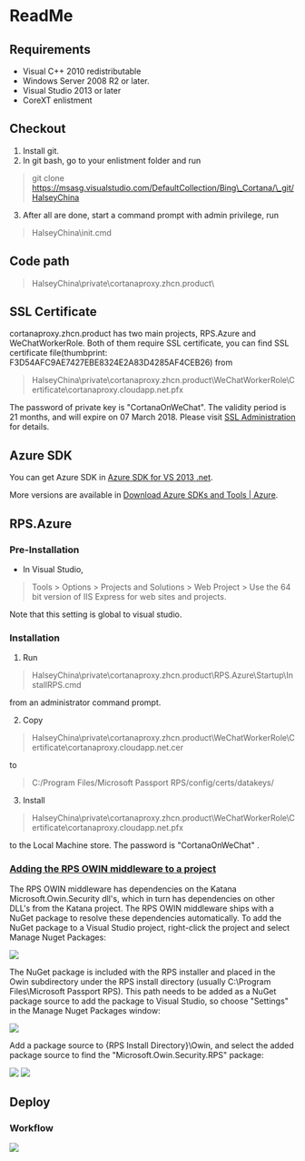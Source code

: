 # ReadMe

## Requirements
- Visual C++ 2010 redistributable
- Windows Server 2008 R2 or later.
- Visual Studio 2013 or later
- CoreXT enlistment

## Checkout
1. Install git.
2. In git bash, go to your enlistment folder and run 
>git clone https://msasg.visualstudio.com/DefaultCollection/Bing\_Cortana/\_git/HalseyChina 
3. After all are done, start a command prompt with admin privilege, run 
>HalseyChina\init.cmd

## Code path

> HalseyChina\private\cortanaproxy.zhcn.product\

## SSL Certificate
cortanaproxy.zhcn.product has two main projects, RPS.Azure and WeChatWorkerRole. 
Both of them require SSL certificate, you can find SSL certificate file(thumbprint: F3D54AFC9AE7427EBE8324E2A83D4285AF4CEB26) from
> HalseyChina\private\cortanaproxy.zhcn.product\WeChatWorkerRole\Certificate\cortanaproxy.cloudapp.net.pfx 

The password of private key is "CortanaOnWeChat". The validity period is 21 months, and will expire on 07 March 2018.
Please visit [SSL Administration](https://ssladmin/Details/429198) for details.

## Azure SDK

You can get Azure SDK in [Azure SDK for VS 2013 .net](https://go.microsoft.com/fwlink/?linkid=323510&clcid=0x409).

More versions are available in [Download Azure SDKs and Tools | Azure](https://azure.microsoft.com/en-us/downloads/).

## RPS.Azure
### Pre-Installation 
- In Visual Studio, 
>Tools > Options > Projects and Solutions > Web Project > Use the 64 bit version of IIS Express for web sites and projects. 

   Note that this setting is global to visual studio.

### Installation
1. Run 
> HalseyChina\private\cortanaproxy.zhcn.product\RPS.Azure\Startup\InstallRPS.cmd

   from an administrator command prompt.

2. Copy 
> HalseyChina\private\cortanaproxy.zhcn.product\WeChatWorkerRole\Certificate\cortanaproxy.cloudapp.net.cer

   to 
> C:/Program Files/Microsoft Passport RPS/config/certs/datakeys/ 

3. Install 
> HalseyChina\private\cortanaproxy.zhcn.product\WeChatWorkerRole\Certificate\cortanaproxy.cloudapp.net.pfx 
   
   to the Local Machine store. The password is "CortanaOnWeChat" . 

### [Adding the RPS OWIN middleware to a project](https://microsoft.sharepoint.com/teams/MSApartner/SitePages/RPS%20and%20OWIN.aspx)
The RPS OWIN middleware has dependencies on the Katana Microsoft.Owin.Security dll's, 
which in turn has dependencies on other DLL's from the Katana project. 
The RPS OWIN middleware ships with a NuGet package to resolve these dependencies automatically. 
To add the NuGet package to a Visual Studio project, right-click the project and select Manage Nuget Packages:

<img src="https://microsoft.sharepoint.com/teams/MSApartner/SiteAssets/SitePages/RPS%20and%20OWIN/vs_part1.png">

The NuGet package is included with the RPS installer and placed in the Owin subdirectory under the RPS install directory 
(usually C:\Program Files\Microsoft Passport RPS). 
This path needs to be added as a NuGet package source to add the package to Visual Studio, 
so choose "Settings" in the Manage Nuget Packages window:

<img src="https://microsoft.sharepoint.com/teams/MSApartner/SiteAssets/SitePages/RPS%20and%20OWIN/vs_part2.png">

Add a package source to \{RPS Install Directory\}\Owin, 
and select the added package source to find the "Microsoft.Owin.Security.RPS" package:

<img src="https://microsoft.sharepoint.com/teams/MSApartner/SiteAssets/SitePages/RPS%20and%20OWIN/vs_part3.png">

<img src="https://microsoft.sharepoint.com/teams/MSApartner/SiteAssets/SitePages/RPS%20and%20OWIN/vs_part4.png">

## Deploy

### Workflow
<img src="http://yuml.me/diagram/nofunky/activity/(start)->(Make your change)->(Deploy your change to Staging)->(Test against internal WeChat service account)->(Swap Staging and Production)->(Test against Product WeChat service account)-><a>[fail]->(Swap Staging and Production again)->(Make your change),<a>[pass]->(end)" >


